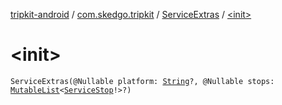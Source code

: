 [tripkit-android](../../index.md) / [com.skedgo.tripkit](../index.md) / [ServiceExtras](index.md) / [&lt;init&gt;](./-init-.md)

# &lt;init&gt;

`ServiceExtras(@Nullable platform: `[`String`](https://kotlinlang.org/api/latest/jvm/stdlib/kotlin/-string/index.html)`?, @Nullable stops: `[`MutableList`](https://kotlinlang.org/api/latest/jvm/stdlib/kotlin.collections/-mutable-list/index.html)`<`[`ServiceStop`](../../com.skedgo.android.common.model/-service-stop/index.md)`!>?)`